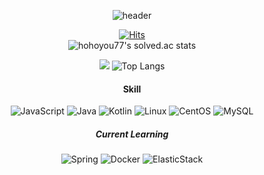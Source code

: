 <div align="center">

![header](https://capsule-render.vercel.app/api?type=waving&color=auto&height=250&section=header&text=DDing&fontSize=80)

[![Hits](https://hits.seeyoufarm.com/api/count/incr/badge.svg?url=https%3A%2F%2Fgithub.com%2FDDing77&count_bg=%23E1FF06&title_bg=%2300FFEA&icon=&icon_color=%23E7E7E7&title=hits&edge_flat=false)](https://hits.seeyoufarm.com) <br/>
![hohoyou77's solved.ac stats](https://github-readme-solvedac.hyp3rflow.vercel.app/api/?handle=hohoyou77)
<!-- [![Solved.ac프로필](http://mazassumnida.wtf/api/v2/generate_badge?boj=hohoyou77)](https://solved.ac/hohoyou77) -->
<a href="https://opgc.me/#/users/DDing77" target="_blank"><img src="https://api.opgc.me/githubs/users/DDing77/tag/?theme=basic" /></a>
![Top Langs](https://github-readme-stats.vercel.app/api/top-langs/?username=DDing77&layout=compact&theme=white)
<!-- ![Anurag's GitHub stats](https://github-readme-stats.vercel.app/api?username=DDing77&show_icons=true&theme=radical) -->
#### Skill
<!-- ![HTML5](https://img.shields.io/badge/HTML5-E34F26.svg?&style=for-the-badge&logo=HTML5&logoColor=white)
![CSS3](https://img.shields.io/badge/CSS3-1572B6.svg?&style=for-the-badge&logo=CSS3&logoColor=white) -->
<!-- ![React](https://img.shields.io/badge/React-61DAFB.svg?&style=for-the-badge&logo=React&logoColor=white) -->
<!-- ![Redux](https://img.shields.io/badge/Redux-764ABC.svg?&style=for-the-badge&logo=Redux&logoColor=white) <br/> -->
![JavaScript](https://img.shields.io/badge/JavaScript-F7DF1E.svg?&style=for-the-badge&logo=JavaScript&logoColor=white) 
![Java](https://img.shields.io/badge/Java-F46D01.svg?&style=for-the-badge&logo=Java&logoColor=white)
![Kotlin](https://img.shields.io/badge/Kotlin-764ABC.svg?&style=for-the-badge&logo=Kotlin&logoColor=white)
![Linux](https://img.shields.io/badge/Linux-F7DF1E.svg?&style=for-the-badge&logo=Linux&logoColor=black)
![CentOS](https://img.shields.io/badge/CentOS-262577.svg?&style=for-the-badge&logo=CentOS&logoColor=white)
![MySQL](https://img.shields.io/badge/MySQL-4479A1.svg?&style=for-the-badge&logo=MySQL&logoColor=white)

##### Current Learning
![Spring](https://img.shields.io/badge/Spring-6DB33F.svg?&style=for-the-badge&logo=Spring&logoColor=white)
![Docker](https://img.shields.io/badge/Docker-2496ED.svg?&style=for-the-badge&logo=Docker&logoColor=white)
![ElasticStack](https://img.shields.io/badge/ElasticStack-005571.svg?&style=for-the-badge&logo=ElasticStack&logoColor=white)

</div>
